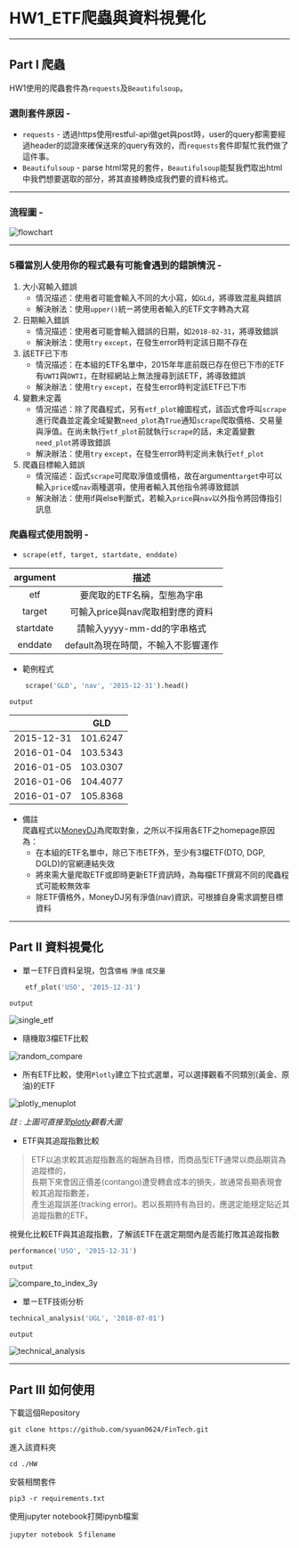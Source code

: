 # HW1_ETF爬蟲與資料視覺化

---

## Part I 爬蟲


HW1使用的爬蟲套件為`requests`及`Beautifulsoup`。  
### 選則套件原因 - 
- `requests` - 透過https使用restful-api做get與post時，user的query都需要經過header的認證來確保送來的query有效的，而`requests`套件即幫忙我們做了這件事。 
- `Beautifulsoup` - parse html常見的套件，`Beautifulsoup`能幫我們取出html中我們想要選取的部分，將其直接轉換成我們要的資料格式。

---

### 流程圖 - 

![flowchart](ETF爬蟲/images/flowchart.svg)

--- 
### 5種當別人使用你的程式最有可能會遇到的錯誤情況 - 
1.  大小寫輸入錯誤
    - 情況描述：使用者可能會輸入不同的大小寫，如`GLd`，將導致混亂與錯誤
    - 解決辦法：使用`upper()`統ㄧ將使用者輸入的ETF文字轉為大寫
2.  日期輸入錯誤
    - 情況描述：使用者可能會輸入錯誤的日期，如`2018-02-31`，將導致錯誤
    - 解決辦法：使用`try` `except`，在發生error時判定該日期不存在
3.  該ETF已下市
    - 情況描述：在本組的ETF名單中，2015年年底前既已存在但已下市的ETF有`UWTI`與`DWTI`，在財經網站上無法搜尋到該ETF，將導致錯誤
    - 解決辦法：使用`try` `except`，在發生error時判定該ETF已下市
4.  變數未定義
    - 情況描述：除了爬蟲程式，另有`etf_plot`繪圖程式，該函式會呼叫`scrape`進行爬蟲並定義全域變數`need_plot`為`True`通知`scrape`爬取價格、交易量與淨值。在尚未執行`etf_plot`前就執行`scrape`的話，未定義變數`need_plot`將導致錯誤
    - 解決辦法：使用`try` `except`，在發生error時判定尚未執行`etf_plot`
5.  爬蟲目標輸入錯誤
    - 情況描述：函式`scrape`可爬取淨值或價格，故在argument`target`中可以輸入`price`或`nav`兩種選項，使用者輸入其他指令將導致錯誤
    - 解決辦法：使用if與else判斷式，若輸入`price`與`nav`以外指令將回傳指引訊息

### 爬蟲程式使用說明 - 
- `scrape(etf, target, startdate, enddate)`  

| argument | 描述 |
| :-: | :-: |
| etf | 要爬取的ETF名稱，型態為字串 |
| target | 可輸入price與nav爬取相對應的資料 |
| startdate | 請輸入yyyy-mm-dd的字串格式 |
| enddate | default為現在時間，不輸入不影響運作 |

- 範例程式
```python
    scrape('GLD', 'nav', '2015-12-31').head()
```
`output`

|  | GLD |
| :-: | :-: |
| 2015-12-31 | 101.6247 |
| 2016-01-04 | 103.5343 |
| 2016-01-05 | 103.0307 |
| 2016-01-06 | 104.4077 |
| 2016-01-07 | 105.8368 |

- 備註  
爬蟲程式以[MoneyDJ](https://www.moneydj.com/)為爬取對象，之所以不採用各ETF之homepage原因為：
    - 在本組的ETF名單中，除已下市ETF外，至少有3檔ETF(DTO, DGP, DGLD)的官網連結失效
    - 將來需大量爬取ETF或即時更新ETF資訊時，為每檔ETF撰寫不同的爬蟲程式可能較無效率
    - 除ETF價格外，MoneyDJ另有淨值(nav)資訊，可根據自身需求調整目標資料

--- 

## Part II 資料視覺化

- 單ㄧETF日資料呈現，包含`價格` `淨值` `成交量`
```python
    etf_plot('USO', '2015-12-31')
```
`output`

![single_etf](ETF爬蟲/images/single_etf.png)

- 隨機取3檔ETF比較

![random_compare](ETF爬蟲/images/random_compare.png)

- 所有ETF比較，使用`Plotly`建立下拉式選單，可以選擇觀看不同類別(黃金、原油)的ETF

![plotly_menuplot](ETF爬蟲/images/plotly_menuplot.png)

_註 : 上圖可直接至[plotly](https://plot.ly/~r05323045/40.embed)觀看大圖_

- ETF與其追蹤指數比較

>ETF以追求較其追蹤指數高的報酬為目標，而商品型ETF通常以商品期貨為追蹤標的，  
長期下來會因正價差(contango)遭受轉倉成本的損失，故通常長期表現會較其追蹤指數差，  
產生追蹤誤差(tracking error)。若以長期持有為目的，應選定能穩定貼近其追蹤指數的ETF。

視覺化比較ETF與其追蹤指數，了解該ETF在選定期間內是否能打敗其追蹤指數
```python
performance('USO', '2015-12-31')
```
`output`

![compare_to_index_3y](ETF爬蟲/images/compare_to_index_3y.png)

-  單ㄧETF技術分析

```python
technical_analysis('UGL', '2018-07-01')
```
`output`

![technical_analysis](ETF爬蟲/images/technical_analysis.png)

--- 

## Part III 如何使用

下載這個Repository

```
git clone https://github.com/syuan0624/FinTech.git
```

進入該資料夾

```
cd ./HW
```

安裝相關套件

```
pip3 -r requirements.txt
```

使用jupyter notebook打開ipynb檔案

```
jupyter notebook ＄filename
```